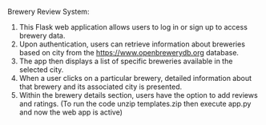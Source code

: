 Brewery Review System: 

1. This Flask web application allows users to log in or sign up to access brewery data. 
2. Upon authentication, users can retrieve information about breweries based on city from the https://www.openbrewerydb.org database. 
3. The app then displays a list of specific breweries available in the selected city. 
4. When a user clicks on a particular brewery, detailed information about that brewery and its associated city is presented. 
5. Within the brewery details section, users have the option to add reviews and ratings.
(To run the code unzip templates.zip then execute app.py and now the web app is active)
